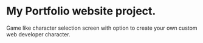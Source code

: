 # My Portfolio website project.

Game like character selection screen with option to create your own custom web developer character.
